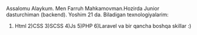 Assalomu Alaykum.
Men Farruh Mahkamovman.Hozirda Junior dasturchiman (backend).
Yoshim 21 da.
Biladigan texnologiyalarim:
1) Html
2)CSS
3)SCSS
4)Js
5)PHP
6)Laravel
va bir qancha boshqa skillar :) 

